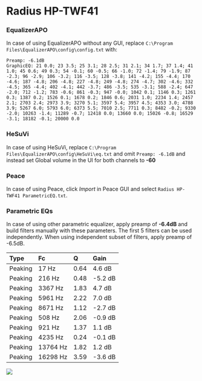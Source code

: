 # Radius HP-TWF41

### EqualizerAPO
In case of using EqualizerAPO without any GUI, replace `C:\Program Files\EqualizerAPO\config\config.txt`
with:
```
Preamp: -6.1dB
GraphicEQ: 21 0.0; 23 3.5; 25 3.1; 28 2.5; 31 2.1; 34 1.7; 37 1.4; 41 1.0; 45 0.6; 49 0.3; 54 -0.1; 60 -0.5; 66 -1.0; 72 -1.4; 79 -1.9; 87 -2.3; 96 -2.9; 106 -3.2; 116 -3.5; 128 -3.8; 141 -4.2; 155 -4.4; 170 -4.6; 187 -4.8; 206 -4.8; 227 -4.8; 249 -4.8; 274 -4.7; 302 -4.6; 332 -4.5; 365 -4.4; 402 -4.1; 442 -3.7; 486 -3.5; 535 -3.1; 588 -2.4; 647 -2.0; 712 -1.2; 783 -0.6; 861 -0.3; 947 -0.0; 1042 0.1; 1146 0.3; 1261 0.3; 1387 0.2; 1526 0.1; 1678 0.2; 1846 0.6; 2031 1.0; 2234 1.4; 2457 2.1; 2703 2.4; 2973 3.9; 3270 5.1; 3597 5.4; 3957 4.5; 4353 3.0; 4788 3.9; 5267 6.0; 5793 6.0; 6373 5.5; 7010 2.5; 7711 0.3; 8482 -0.2; 9330 -2.0; 10263 -1.4; 11289 -0.7; 12418 0.0; 13660 0.0; 15026 -0.8; 16529 -3.1; 18182 -0.1; 20000 0.0
```

### HeSuVi
In case of using HeSuVi, replace `C:\Program Files\EqualizerAPO\config\HeSuVi\eq.txt` and omit `Preamp:
-6.1dB` and instead set Global volume in the UI for both channels to **-60**

### Peace
In case of using Peace, click *Import* in Peace GUI and select `Radius HP-TWF41 ParametricEQ.txt`.

### Parametric EQs
In case of using other parametric equalizer, apply preamp of **-6.4dB** and build filters manually
with these parameters. The first 5 filters can be used independently.
When using independent subset of filters, apply preamp of -6.5dB.

| Type    | Fc       |    Q | Gain    |
|:--------|:---------|:-----|:--------|
| Peaking | 17 Hz    | 0.64 | 4.6 dB  |
| Peaking | 216 Hz   | 0.48 | -5.2 dB |
| Peaking | 3367 Hz  | 1.83 | 4.7 dB  |
| Peaking | 5961 Hz  | 2.22 | 7.0 dB  |
| Peaking | 8671 Hz  | 1.12 | -2.7 dB |
| Peaking | 508 Hz   | 2.06 | -0.9 dB |
| Peaking | 921 Hz   | 1.37 | 1.1 dB  |
| Peaking | 4235 Hz  | 0.24 | -0.1 dB |
| Peaking | 13764 Hz | 1.82 | 1.2 dB  |
| Peaking | 16298 Hz | 3.59 | -3.6 dB |

![](https://raw.githubusercontent.com/jaakkopasanen/AutoEq/master/results/innerfidelity/sbaf-serious/Radius%20HP-TWF41/Radius%20HP-TWF41.png)